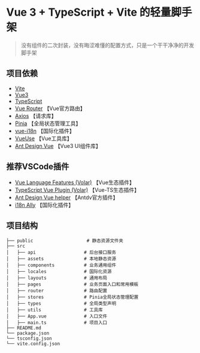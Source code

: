 # Vue 3 + TypeScript + Vite 的轻量脚手架

> 没有组件的二次封装，没有晦涩难懂的配置方式，只是一个干干净净的开发脚手架

## 项目依赖

- [Vite](https://vitejs.cn/vite3-cn/)
- [Vue3](https://cn.vuejs.org/)
- [TypeScript](https://www.typescriptlang.org/)
- [Vue Router](https://router.vuejs.org/zh/) 【Vue官方路由】
- [Axios](https://www.axios-http.cn/) 【请求库】
- [Pinia](https://pinia.vuejs.org/zh/) 【全局状态管理工具】
- [vue-i18n](https://kazupon.github.io/vue-i18n/zh/) 【国际化插件】
- [VueUse](https://vueuse.org/) 【Vue工具库】
- [Ant Design Vue](https://antdv.com/components/overview) 【Vue3 UI组件库】

## 推荐VSCode插件

- [Vue Language Features (Volar)](https://marketplace.visualstudio.com/items?itemName=Vue.volar) 【Vue生态插件】
- [TypeScript Vue Plugin (Volar)](https://marketplace.visualstudio.com/items?itemName=Vue.vscode-typescript-vue-plugin) 【Vue-TS生态插件】
- [Ant Design Vue helper](https://marketplace.visualstudio.com/items?itemName=ant-design-vue.vscode-ant-design-vue-helper) 【Antdv官方插件】
- [i18n Ally](https://marketplace.visualstudio.com/items?itemName=lokalise.i18n-ally) 【国际化插件】

## 项目结构

```text
├── public                    # 静态资源文件夹
├── src
│   ├── api                  # 后台接口服务
│   ├── assets               # 本地静态资源
│   ├── components           # 业务通用组件
│   ├── locales              # 国际化资源
│   ├── layouts              # 通用布局
│   ├── pages                # 业务页面入口和常用模板
│   ├── router               # 路由配置
│   ├── stores               # Pinia全局状态管理配置
│   ├── types                # 全局类型声明
│   ├── utils                # 工具库
│   ├── App.vue              # 入口文件
│   ├── main.ts              # 项目入口
├── README.md
└── package.json
└── tsconfig.json
└── vite.config.json

```
